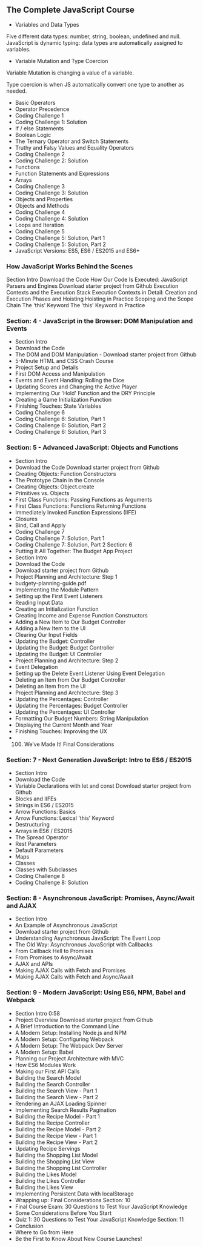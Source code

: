 ## The Complete JavaScript Course

 - Variables and Data Types

 Five different data types: number, string, boolean, undefined and null. JavaScript is dynamic typing: data types are automatically assigned to variables.

 - Variable Mutation and Type Coercion

Variable Mutation is changing a value of a variable.

Type coercion is when JS automatically convert one type to another as needed.

 - Basic Operators
 - Operator Precedence
 - Coding Challenge 1
 - Coding Challenge 1: Solution
 - If / else Statements
 - Boolean Logic
 - The Ternary Operator and Switch Statements
 - Truthy and Falsy Values and Equality Operators
 - Coding Challenge 2
 - Coding Challenge 2: Solution
 - Functions
 - Function Statements and Expressions
 - Arrays
 - Coding Challenge 3
 - Coding Challenge 3: Solution
 - Objects and Properties
 - Objects and Methods
 - Coding Challenge 4
 - Coding Challenge 4: Solution
 - Loops and Iteration
 - Coding Challenge 5
 - Coding Challenge 5: Solution, Part 1
 - Coding Challenge 5: Solution, Part 2
 - JavaScript Versions: ES5, ES6 / ES2015 and ES6+

### How JavaScript Works Behind the Scenes
Section Intro
Download the Code
How Our Code Is Executed: JavaScript Parsers and Engines
Download starter project from Github
Execution Contexts and the Execution Stack
Execution Contexts in Detail: Creation and Execution Phases and Hoisting
Hoisting in Practice
Scoping and the Scope Chain
The 'this' Keyword
The 'this' Keyword in Practice

### Section: 4 - JavaScript in the Browser: DOM Manipulation and Events
 - Section Intro
 - Download the Code
 - The DOM and DOM Manipulation - Download starter project from Github
 - 5-Minute HTML and CSS Crash Course
 - Project Setup and Details
 - First DOM Access and Manipulation
 - Events and Event Handling: Rolling the Dice
 - Updating Scores and Changing the Active Player
 - Implementing Our 'Hold' Function and the DRY Principle
 - Creating a Game Initialization Function
 - Finishing Touches: State Variables
 - Coding Challenge 6
 - Coding Challenge 6: Solution, Part 1
 - Coding Challenge 6: Solution, Part 2
 - Coding Challenge 6: Solution, Part 3

### Section: 5 - Advanced JavaScript: Objects and Functions
 - Section Intro
 - Download the Code Download starter project from Github
 - Creating Objects: Function Constructors
 - The Prototype Chain in the Console
 - Creating Objects: Object.create
 - Primitives vs. Objects
 - First Class Functions: Passing Functions as Arguments
 - First Class Functions: Functions Returning Functions
 - Immediately Invoked Function Expressions (IIFE)
 - Closures
 - Bind, Call and Apply
 - Coding Challenge 7
 - Coding Challenge 7: Solution, Part 1
 - Coding Challenge 7: Solution, Part 2
Section: 6
 - Putting It All Together: The Budget App Project
 - Section Intro
 - Download the Code
 - Download starter project from Github
 - Project Planning and Architecture: Step 1
 - budgety-planning-guide.pdf
 - Implementing the Module Pattern
 - Setting up the First Event Listeners
 - Reading Input Data
 - Creating an Initialization Function
 - Creating Income and Expense Function Constructors
 - Adding a New Item to Our Budget Controller
 - Adding a New Item to the UI
 - Clearing Our Input Fields
 - Updating the Budget: Controller
 - Updating the Budget: Budget Controller
 - Updating the Budget: UI Controller
 - Project Planning and Architecture: Step 2
 - Event Delegation
 - Setting up the Delete Event Listener Using Event Delegation
 - Deleting an Item from Our Budget Controller
 - Deleting an Item from the UI
 - Project Planning and Architecture: Step 3
 - Updating the Percentages: Controller
 - Updating the Percentages: Budget Controller
 - Updating the Percentages: UI Controller
 - Formatting Our Budget Numbers: String Manipulation
 - Displaying the Current Month and Year
 - Finishing Touches: Improving the UX
 - 100. We’ve Made It! Final Considerations

### Section: 7 - Next Generation JavaScript: Intro to ES6 / ES2015
 - Section Intro
 - Download the Code
 - Variable Declarations with let and const
Download starter project from Github
 - Blocks and IIFEs
 - Strings in ES6 / ES2015
 - Arrow Functions: Basics
 - Arrow Functions: Lexical 'this' Keyword
 - Destructuring
 - Arrays in ES6 / ES2015
 - The Spread Operator
 - Rest Parameters
 - Default Parameters
 - Maps
 - Classes
 - Classes with Subclasses
 - Coding Challenge 8
 - Coding Challenge 8: Solution
### Section: 8 - Asynchronous JavaScript: Promises, Async/Await and AJAX
 - Section Intro
 - An Example of Asynchronous JavaScript
 - Download starter project from Github
 - Understanding Asynchronous JavaScript: The Event Loop
 - The Old Way: Asynchronous JavaScript with Callbacks
 - From Callback Hell to Promises
 - From Promises to Async/Await
 - AJAX and APIs
 - Making AJAX Calls with Fetch and Promises
 - Making AJAX Calls with Fetch and Async/Await

### Section: 9 - Modern JavaScript: Using ES6, NPM, Babel and Webpack
 - Section Intro
0:58
 - Project Overview
Download starter project from Github
 - A Brief Introduction to the Command Line
 - A Modern Setup: Installing Node.js and NPM
 - A Modern Setup: Configuring Webpack
 - A Modern Setup: The Webpack Dev Server
 - A Modern Setup: Babel
 - Planning our Project Architecture with MVC
 - How ES6 Modules Work
 - Making our First API Calls
 - Building the Search Model
 - Building the Search Controller
 - Building the Search View - Part 1
 - Building the Search View - Part 2
 - Rendering an AJAX Loading Spinner
 - Implementing Search Results Pagination
 - Building the Recipe Model - Part 1
 - Building the Recipe Controller
 - Building the Recipe Model - Part 2
 - Building the Recipe View - Part 1
 - Building the Recipe View - Part 2
 - Updating Recipe Servings
 - Building the Shopping List Model
 - Building the Shopping List View
 - Building the Shopping List Controller
 - Building the Likes Model
 - Building the Likes Controller
 - Building the Likes View
 - Implementing Persistent Data with localStorage
 - Wrapping up: Final Considerations
Section: 10
 - Final Course Exam: 30 Questions to Test Your JavaScript Knowledge
 - Some Considerations Before You Start
 - Quiz 1: 30 Questions to Test Your JavaScript Knowledge
Section: 11
- Conclusion
- Where to Go from Here
- Be the First to Know About New Course Launches!